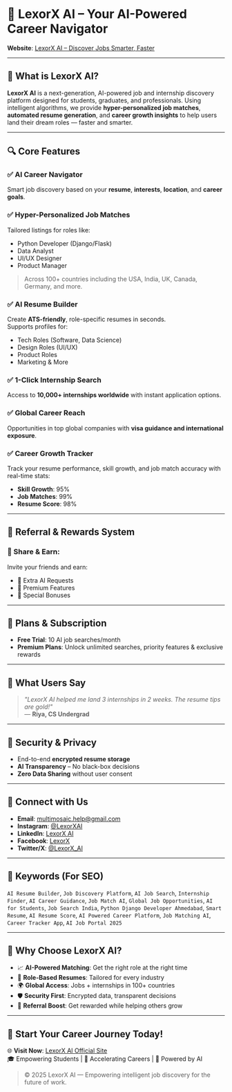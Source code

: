 # 🚀 LexorX AI – Your AI-Powered Career Navigator

**Website**: [LexorX AI – Discover Jobs Smarter, Faster](http://bit.ly/lexorx)  

---

## 🌟 What is LexorX AI?

**LexorX AI** is a next-generation, AI-powered job and internship discovery platform designed for students, graduates, and professionals. Using intelligent algorithms, we provide **hyper-personalized job matches**, **automated resume generation**, and **career growth insights** to help users land their dream roles — faster and smarter.

---

## 🔍 Core Features

### ✅ AI Career Navigator  
Smart job discovery based on your **resume**, **interests**, **location**, and **career goals**.

### ✅ Hyper-Personalized Job Matches  
Tailored listings for roles like:
- Python Developer (Django/Flask)
- Data Analyst
- UI/UX Designer
- Product Manager  
> Across 100+ countries including the USA, India, UK, Canada, Germany, and more.

### ✅ AI Resume Builder  
Create **ATS-friendly**, role-specific resumes in seconds.  
Supports profiles for:
- Tech Roles (Software, Data Science)
- Design Roles (UI/UX)
- Product Roles
- Marketing & More

### ✅ 1-Click Internship Search  
Access to **10,000+ internships worldwide** with instant application options.

### ✅ Global Career Reach  
Opportunities in top global companies with **visa guidance and international exposure**.

### ✅ Career Growth Tracker  
Track your resume performance, skill growth, and job match accuracy with real-time stats:
- **Skill Growth**: 95%
- **Job Matches**: 99%
- **Resume Score**: 98%

---

## 🎁 Referral & Rewards System

### 🚀 Share & Earn:
Invite your friends and earn:
- 🔄 Extra AI Requests
- 💎 Premium Features
- 🎁 Special Bonuses

---

## 💼 Plans & Subscription

- **Free Trial**: 10 AI job searches/month
- **Premium Plans**: Unlock unlimited searches, priority features & exclusive rewards

---

## 💬 What Users Say

> _"LexorX AI helped me land 3 internships in 2 weeks. The resume tips are gold!"_  
— **Riya, CS Undergrad**

---

## 🔐 Security & Privacy

- End-to-end **encrypted resume storage**
- **AI Transparency** – No black-box decisions
- **Zero Data Sharing** without user consent

---

## 🤝 Connect with Us

- **Email**: multimosaic.help@gmail.com  
- **Instagram**: [@LexorXAI](https://www.instagram.com/multi.mosaic/)  
- **LinkedIn**: [LexorX AI](https://www.linkedin.com/company/multimosaic)  
- **Facebook**: [LexorX](https://www.facebook.com/profile.php?id=61574916413888)  
- **Twitter/X**: [@LexorX_AI](https://x.com/multi_mosaic)

---

## 📌 Keywords (For SEO)

`AI Resume Builder`, `Job Discovery Platform`, `AI Job Search`, `Internship Finder`, `AI Career Guidance`, `Job Match AI`, `Global Job Opportunities`, `AI for Students`, `Job Search India`, `Python Django Developer Ahmedabad`, `Smart Resume`, `AI Resume Score`, `AI Powered Career Platform`, `Job Matching AI`, `Career Tracker App`, `AI Job Portal 2025`

---

## 🧠 Why Choose LexorX AI?

- 📈 **AI-Powered Matching**: Get the right role at the right time
- 🧾 **Role-Based Resumes**: Tailored for every industry
- 🌍 **Global Access**: Jobs + internships in 100+ countries
- 🛡️ **Security First**: Encrypted data, transparent decisions
- 🔄 **Referral Boost**: Get rewarded while helping others grow

---

## 📢 Start Your Career Journey Today!

🌐 **Visit Now**: [LexorX AI Official Site](http://bit.ly/lexorx)  
🎓 Empowering Students | 🎯 Accelerating Careers | 🤖 Powered by AI

> © 2025 LexorX AI — Empowering intelligent job discovery for the future of work.
